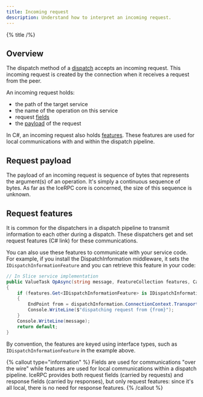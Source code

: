 ```yaml
---
title: Incoming request
description: Understand how to interpret an incoming request.
---
```


{% title /%}

## Overview

The dispatch method of a [dispatch](dispatch-pipeline#the-dispatcher-abstraction) accepts an incoming request. This
incoming request is created by the connection when it receives a request from the peer.

An incoming request holds:
 - the path of the target service
 - the name of the operation on this service
 - request [fields](#../invocation/outgoing-request#request-fields)
 - the [payload](#request-payload) of the request

In C#, an incoming request also holds [features](#request-features). These features are used for local communications
with and within the dispatch pipeline.

## Request payload

The payload of an incoming request is sequence of bytes that represents the argument(s) of an operation. It's simply a
continuous sequence of bytes. As far as the IceRPC core is concerned, the size of this sequence is unknown.

## Request features

It is common for the dispatchers in a dispatch pipeline to transmit information to each other during a dispatch. These
dispatchers get and set request features (C# link) for these communications.

You can also use these features to communicate with your service code. For example, if you install the
DispatchInformation middleware, it sets the `IDispatchInformationFeature` and you can retrieve this feature in your
code:

```csharp
// In Slice service implementation
public ValueTask OpAsync(string message, FeatureCollection features, CancellationToken cancellationToken)
{
    if (features.Get<IDispatchInformationFeature> is IDispatchInformationFeature dispatchInformation)
    {
        EndPoint from = dispatchInformation.ConnectionContext.TransportConnectionInformation.RemoteNetworkAddress;
        Console.WriteLine($"dispatching request from {from}");
    }
    Console.WriteLine(message);
    return default;
}
```

By convention, the features are keyed using interface types, such as `IDispatchInformationFeature` in the example above.

{% callout type="information" %}
Fields are used for communications "over the wire" while features are used for local communications within a dispatch
pipeline. IceRPC provides both request fields (carried by requests) and response fields (carried by responses), but
only request features: since it's all local, there is no need for response features.
{% /callout %}
